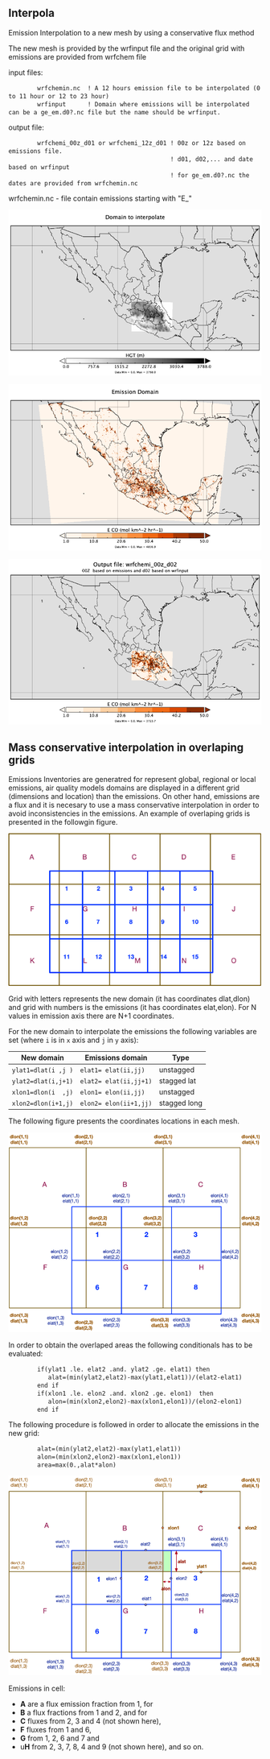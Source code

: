 ## Interpola
Emission Interpolation to a new mesh by using a conservative flux method

The new mesh is provided by the wrfinput file and the original grid with emissions are provided from wrfchem file

input files:

            wrfchemin.nc  ! A 12 hours emission file to be interpolated (0 to 11 hour or 12 to 23 hour)
            wrfinput      ! Domain where emissions will be interpolated can be a ge_em.d0?.nc file but the name should be wrfinput. 

output file:

            wrfchemi_00z_d01 or wrfchemi_12z_d01 ! 00z or 12z based on emissions file. 
                                                 ! d01, d02,... and date based on wrfinput
                                                 ! for ge_em.d0?.nc the dates are provided from wrfchemin.nc
            
wrfchemin.nc - file contain emissions starting with "E_" 

![Area to interpolate emissions](/assets/images/domain2int.png "Terrain and domain to interpolate")

![Source emissions](/assets/images/input_wrfchem.png "Emissions domain")

![Emissions result](/assets/images/output.png "Emissions in new domain")

## Mass conservative interpolation in overlaping grids
Emissions Inventories are generatred for represent global, regional or local emissions, air quality models domains are displayed in a different grid (dimensions and location) than the emissions. On other hand, emissions are a flux and it is necesary to use a mass conservative interpolation in order to avoid inconsistencies in the emissions. An example of overlaping grids is presented in the followgin figure.

![Grids overlaped](/assets/images/malla1.png "Modeling domain and emissions domain")

Grid with letters represents the new domain (it has coordinates dlat,dlon) and grid with numbers is the emissions (it has coordinates elat,elon). For N values in emission axis there are N+1 coordinates. 


For the new domain to interpolate the emissions the following variables are set (where `i` is in `x` axis and `j` in `y` axis):
 
 |  New domain   |   Emissions domain     | Type|
 |    ---        |    ---      | ---      | 
 | `ylat1=dlat(i ,j )` | `elat1= elat(ii,jj)` | unstagged |
 | `ylat2=dlat(i,j+1)` | `elat2= elat(ii,jj+1)`  |stagged lat|
 | `xlon1=dlon(i  ,j)` | `elon1= elon(ii,jj)` | unstagged | 
 | `xlon2=dlon(i+1,j)` | `elon2= elon(ii+1,jj)` |stagged long |
 
 The following figure presents the coordinates locations in each mesh.
 
 ![Grids overlaped with coordinates](/assets/images/malla2.png "Modeling domain --elat,elon-- and emissions domain --elon,elat--")

 In order to obtain the overlaped areas the following conditionals has to be evaluated:
 
            if(ylat1 .le. elat2 .and. ylat2 .ge. elat1) then
               alat=(min(ylat2,elat2)-max(ylat1,elat1))/(elat2-elat1)
            end if
            if(xlon1 .le. elon2 .and. xlon2 .ge. elon1)  then 
               alon=(min(xlon2,elon2)-max(xlon1,elon1))/(elon2-elon1)
            end if


The following procedure is followed in order to allocate the emissions in the new grid:

            alat=(min(ylat2,elat2)-max(ylat1,elat1))
            alon=(min(xlon2,elon2)-max(xlon1,elon1))
            area=max(0.,alat*alon)

![Computation](/assets/images/mallado.gif "Emissions domain asignation")


Emissions in cell:

- **A** are a flux emission fraction from 1, for
- **B** a flux  fractions from 1 and 2, and for 
- **C** fluxes from 2, 3 and 4 (not shown here), 
- **F** fluxes from 1 and 6, 
- **G** from 1, 2, 6 and 7 and 
- u**H** from 2, 3, 7, 8, 4 and 9 (not shown here), and so on.
